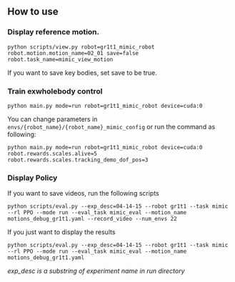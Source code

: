 ## How to use

### Display reference motion.

```
python scripts/view.py robot=gr1t1_mimic_robot robot.motion.motion_name=02_01 save=false robot.task_name=mimic_view_motion
```

If you want to save key bodies, set save to be true.

### Train exwholebody control

```
python main.py mode=run robot=gr1t1_mimic_robot device=cuda:0 
```

You can change parameters in `envs/{robot_name}/{robot_name}_mimic_config` or run the command as following:

```
python main.py mode=run robot=gr1t1_mimic_robot device=cuda:0 robot.rewards.scales.alive=5 robot.rewards.scales.tracking_demo_dof_pos=3
```

### Display Policy

If you want to save videos, run the following scripts

```
python scripts/eval.py --exp_desc=04-14-15 --robot gr1t1 --task mimic --rl PPO --mode run --eval_task mimic_eval --motion_name motions_debug_gr1t1.yaml --record_video --num_envs 22
```

If you just want to display the results

```
python scripts/eval.py --exp_desc=04-14-15 --robot gr1t1 --task mimic --rl PPO --mode run --eval_task mimic_eval --motion_name motions_debug_gr1t1.yaml
```

*exp_desc is a substring of experiment name in run directory*